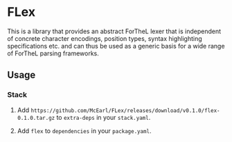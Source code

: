 # FLex

This is a library that provides an abstract ForTheL lexer that is independent
of concrete character encodings, position types, syntax highlighting
specifications etc. and can thus be used as a generic basis for a wide range of
ForTheL parsing frameworks.


## Usage

### Stack

1.  Add `https://github.com/McEarl/FLex/releases/download/v0.1.0/flex-0.1.0.tar.gz`
    to `extra-deps` in your `stack.yaml`.

2.  Add `flex` to `dependencies` in your `package.yaml`.
